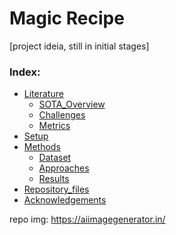 # Magic Recipe
[project ideia, still in initial stages]

<!-- Walt Disney used to say, 'If you can dream it, you can do it!'
I suggest a slight change to this famous quote: 'If you can describe it, we can do it!😜' 

This repository aims to experiment with SOTA methods for tex-to-img task. This journey is also a great way to develop skills in popular platforms and tools such as Hugging Face, OpenCV, Diffusers, PyTorch, Prompt Engineering, NLP.
<p align="center">
  <img src="https://github.com/user-attachments/assets/abf2b2c1-48d3-4c6d-b3c1-643dc3e45116" alt="Dalli" style="width:70%";>
  <br>
  <em></em>
</p>
-->
<!-- ![image](https://github.com/user-attachments/assets/abf2b2c1-48d3-4c6d-b3c1-643dc3e45116) -->

<!-- ver esta ideia ! https://www.youtube.com/watch?v=FMRi6pNAoag -->
 ### Index:
- [Literature](#Literature)
  - [SOTA_Overview](#SOTA_Overview)
  - [Challenges](#Challenges)
  - [Metrics](#Metrics)
- [Setup](#Setup)
- [Methods](#Methods)
  - [Dataset](#Dataset)
  - [Approaches](#Approaches)
  - [Results](#Results)
- [Repository_files](#Repository_files)
- [Acknowledgements](#Acknowledgements)

repo img: https://aiimagegenerator.in/


